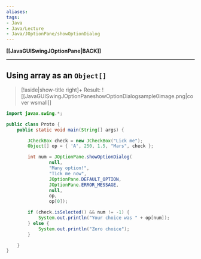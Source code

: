 ```yaml
---
aliases:
tags:
- Java
- Java/Lecture
- Java/JOptionPane/showOptionDialog
---
```

**[[JavaGUISwingJOptionPane|BACK]]**

---
## Using array as an `Object[]`
>[!aside|show-title right]+ Result:
> ![[JavaGUISwingJOptionPaneshowOptionDialogsample0image.png|cover wsmall]]

```java
import javax.swing.*;

public class Proto {
    public static void main(String[] args) {

        JCheckBox check = new JCheckBox("Lick me");
        Object[] op = { 'A', 250, 1.5, "Mars", check };

        int num = JOptionPane.showOptionDialog(
                null,
                "Many option!",
                "Tick me now",
                JOptionPane.DEFAULT_OPTION,
                JOptionPane.ERROR_MESSAGE,
                null,
                op,
                op[0]);

        if (check.isSelected() && num != -1) {
            System.out.println("Your choice was " + op[num]);
        } else {
            System.out.println("Zero choice");
        }

    }
}
```